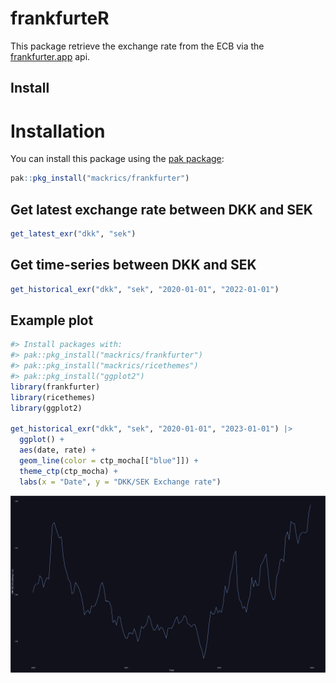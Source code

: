# frankfurteR

This package retrieve the exchange rate from the ECB via the
[frankfurter.app](https://frankfurter.app) api.

## Install

# Installation

You can install this package using the [pak package](https://pak.r-lib.org/):

```R
pak::pkg_install("mackrics/frankfurter")
```

## Get latest exchange rate between DKK and SEK

```r
get_latest_exr("dkk", "sek")
```

## Get time-series between DKK and SEK

```r
get_historical_exr("dkk", "sek", "2020-01-01", "2022-01-01")
```
## Example plot

```r
#> Install packages with:
#> pak::pkg_install("mackrics/frankfurter")
#> pak::pkg_install("mackrics/ricethemes")
#> pak::pkg_install("ggplot2")
library(frankfurter)
library(ricethemes)
library(ggplot2)

get_historical_exr("dkk", "sek", "2020-01-01", "2023-01-01") |>
  ggplot() +
  aes(date, rate) +
  geom_line(color = ctp_mocha[["blue"]]) +
  theme_ctp(ctp_mocha) +
  labs(x = "Date", y = "DKK/SEK Exchange rate")
```

![Example output](./example.svg)
